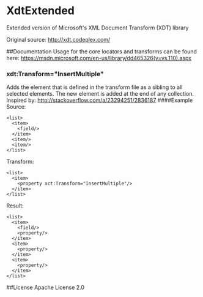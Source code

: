 # XdtExtended
Extended version of Microsoft's XML Document Transform (XDT) library

Original source: http://xdt.codeplex.com/

##Documentation
Usage for the core locators and transforms can be found here:
https://msdn.microsoft.com/en-us/library/dd465326(v=vs.110).aspx

### xdt:Transform="InsertMultiple"
Adds the element that is defined in the transform file as a sibling to all selected elements. The new element is added at the end of any collection. Inspired by: http://stackoverflow.com/a/23294251/2836187
####Example
Source:
```
<list>
  <item>
    <field/>
  </item>
  <item/>
  <item/>
</list>
```
Transform:
```
<list>
  <item>
    <property xct:Transform="InsertMultiple"/>
  </item>
</list>
```
Result:
```
<list>
  <item>
    <field/>
    <property/>
  </item>
  <item>
    <property/>
  </item>
  <item>
    <property/>
  </item>
</list>
```

##License
Apache License 2.0
